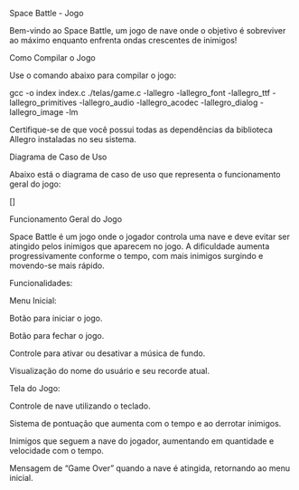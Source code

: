 Space Battle - Jogo

Bem-vindo ao Space Battle, um jogo de nave onde o objetivo é sobreviver ao máximo enquanto enfrenta ondas crescentes de inimigos!

Como Compilar o Jogo

Use o comando abaixo para compilar o jogo:

gcc -o index index.c ./telas/game.c -lallegro -lallegro_font -lallegro_ttf -lallegro_primitives -lallegro_audio -lallegro_acodec -lallegro_dialog -lallegro_image -lm

Certifique-se de que você possui todas as dependências da biblioteca Allegro instaladas no seu sistema.

Diagrama de Caso de Uso

Abaixo está o diagrama de caso de uso que representa o funcionamento geral do jogo:

[]



Funcionamento Geral do Jogo

Space Battle é um jogo onde o jogador controla uma nave e deve evitar ser atingido pelos inimigos que aparecem no jogo. A dificuldade aumenta progressivamente conforme o tempo, com mais inimigos surgindo e movendo-se mais rápido.

Funcionalidades:

Menu Inicial:

Botão para iniciar o jogo.

Botão para fechar o jogo.

Controle para ativar ou desativar a música de fundo.

Visualização do nome do usuário e seu recorde atual.



Tela do Jogo:

Controle de nave utilizando o teclado.

Sistema de pontuação que aumenta com o tempo e ao derrotar inimigos.

Inimigos que seguem a nave do jogador, aumentando em quantidade e velocidade com o tempo.

Mensagem de “Game Over” quando a nave é atingida, retornando ao menu inicial.



